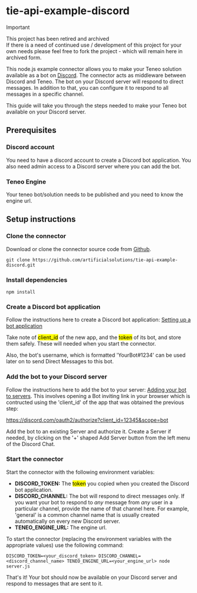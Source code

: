 # tie-api-example-discord

> [!IMPORTANT]
> This project has been retired and archived  
> If there is a need of continued use / development of this project for your own needs please feel free to fork the project - which will remain here in archived form.

This node.js example connector allows you to make your Teneo solution available as a bot on [Discord](https://discordapp.com/). The connector acts as middleware between Discord and Teneo. The bot on your Discord server will respond to direct messages. In addition to that, you can configure it to respond to all messages in a specific channel. 

This guide will take you through the steps needed to make your Teneo bot available on your Discord server.

## Prerequisites
### Discord account
You need to have a discord account to create a Discord bot application. You also need admin access to a Discord server where you can add the bot.

### Teneo Engine
Your teneo bot/solution needs to be published and you need to know the engine url.

## Setup instructions

### Clone the connector
Download or clone the connector source code from [Github](https://github.com/artificialsolutions/tie-api-example-discord).
```
git clone https://github.com/artificialsolutions/tie-api-example-discord.git
```

### Install dependencies
```
npm install
```

### Create a Discord bot application
Follow the instructions here to create a Discord bot application: [Setting up a bot application](https://discordjs.guide/preparations/setting-up-a-bot-application.html)

Take note of <mark>client_id</mark> of the new app, and the <mark>token</mark> of its bot, and store them safely. These will needed when you start the connector.

Also, the bot's username, which is formatted 'YourBot#1234' can be used later on to send Direct Messages to this bot.

### Add the bot to your Discord server
Follow the instructions here to add the bot to your server: [Adding your bot to servers](https://discordjs.guide/preparations/adding-your-bot-to-servers.html#bot-invite-links).
This involves opening a Bot inviting link in your browser which is contructed using the 'client_id' of the app that was obtained the previous step:

https://discord.com/oauth2/authorize?client_id=12345&scope=bot

Add the bot to an existing Server and authorize it. Create a Server if needed, by clicking on the '+' shaped Add Server button from the left menu of the Discord Chat.

### Start the connector
Start the connector with the following environment variables:
* **DISCORD_TOKEN:** The <mark>token</mark> you copied when you created the Discord bot application.
* **DISCORD_CHANNEL:** The bot will respond to direct messages only. If you want your bot to respond to *any* message from *any* user in a particular channel, provide the name of that channel here. For example, 'general' is a common channel name that is usually created automatically on every new Discord server.
* **TENEO_ENGINE_URL:** The engine url.

To start the connector (replacing the environment variables with the appropriate values) use the following command:
```
DISCORD_TOKEN=<your_discord_token> DISCORD_CHANNEL=<discord_channel_name> TENEO_ENGINE_URL=<your_engine_url> node server.js
```

That's it! Your bot should now be available on your Discord server and respond to messages that are sent to it.
